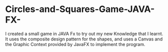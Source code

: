 # Circles-and-Squares-Game-JAVA-FX-

I created a small game in JAVA Fx to try out my new Knowledge that I learnt. It uses the composite design pattern for the shapes, and uses a Canvas and the Graphic Context provided by JavaFX to implement the program.
